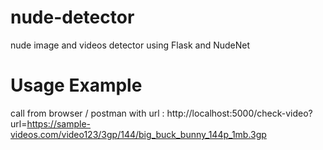 # nude-detector

nude image and videos detector using Flask and NudeNet

# Usage Example

call from browser / postman with url :
http://localhost:5000/check-video?url=https://sample-videos.com/video123/3gp/144/big_buck_bunny_144p_1mb.3gp
